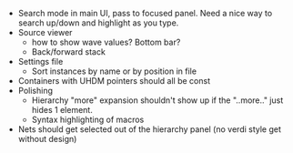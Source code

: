 * Search mode in main UI, pass to focused panel. Need a nice way to search up/down and highlight as you type.
* Source viewer
  * how to show wave values? Bottom bar?
  * Back/forward stack
* Settings file
  * Sort instances by name or by position in file
* Containers with UHDM pointers should all be const
* Polishing
  * Hierarchy "more" expansion shouldn't show up if the "..more.." just hides 1 element.
  * Syntax highlighting of macros
* Nets should get selected out of the hierarchy panel (no verdi style get without design)
